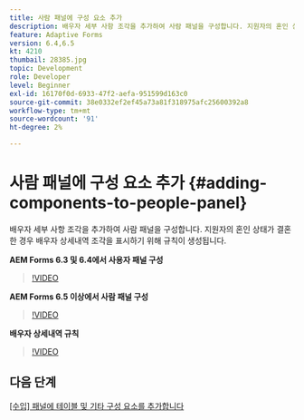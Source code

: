```yaml
---
title: 사람 패널에 구성 요소 추가
description: 배우자 세부 사항 조각을 추가하여 사람 패널을 구성합니다. 지원자의 혼인 상태가 결혼한 경우 배우자 상세내역 조각을 표시하기 위해 규칙이 생성됩니다.
feature: Adaptive Forms
version: 6.4,6.5
kt: 4210
thumbail: 28385.jpg
topic: Development
role: Developer
level: Beginner
exl-id: 16170f0d-6933-47f2-aefa-951599d163c0
source-git-commit: 38e0332ef2ef45a73a81f318975afc25600392a8
workflow-type: tm+mt
source-wordcount: '91'
ht-degree: 2%

---
```


# 사람 패널에 구성 요소 추가 {#adding-components-to-people-panel}

배우자 세부 사항 조각을 추가하여 사람 패널을 구성합니다. 지원자의 혼인 상태가 결혼한 경우 배우자 상세내역 조각을 표시하기 위해 규칙이 생성됩니다.

**AEM Forms 6.3 및 6.4에서 사용자 패널 구성**

>[!VIDEO](https://video.tv.adobe.com/v/22193?quality=12&learn=on)

**AEM Forms 6.5 이상에서 사람 패널 구성**

>[!VIDEO](https://video.tv.adobe.com/v/28385?quality=12&learn=on)

**배우자 상세내역 규칙**

>[!VIDEO](https://video.tv.adobe.com/v/22195?quality=12&learn=on)

## 다음 단계

[[수입] 패널에 테이블 및 기타 구성 요소를 추가합니다](./adding-table-to-income-panel.md)
